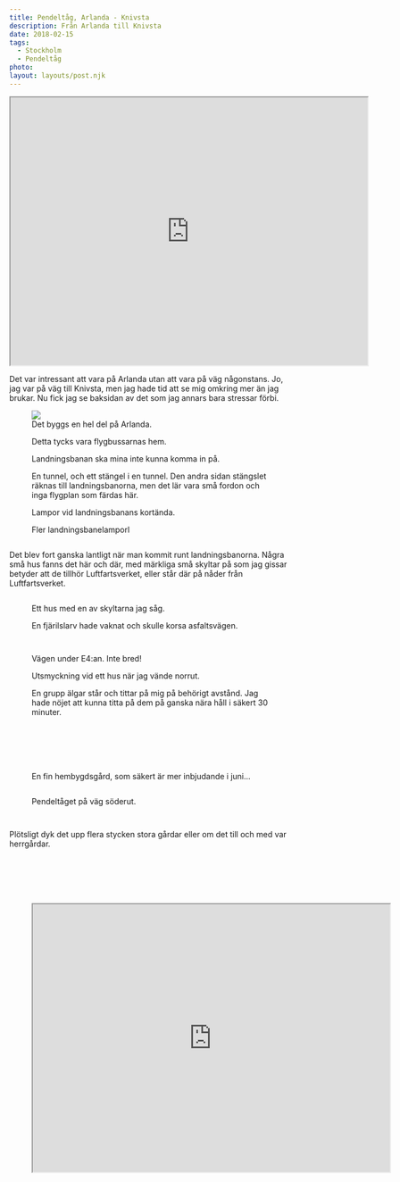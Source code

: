 ```yaml
---
title: Pendeltåg, Arlanda - Knivsta
description: Från Arlanda till Knivsta
date: 2018-02-15
tags:
  - Stockholm
  - Pendeltåg
photo: 
layout: layouts/post.njk
---
```

<iframe src="https://www.google.com/maps/d/embed?mid=10ICSbW9Xe1xefeLV1s9CEzQutE_TErZV" width="640" height="480"></iframe>

<p>Det var intressant att vara på Arlanda utan att vara på väg någonstans. Jo, jag var på väg till Knivsta, men jag hade tid att se mig omkring mer än jag brukar. Nu fick jag se baksidan av det som jag annars bara stressar förbi.</p>
<!-- /wp:paragraph -->


<!-- wp:image {"id":571,"align":"full","linkDestination":"custom"} -->
<figure class="wp-block-image alignfull">
  <img src="../photos/pendeln-arlanda-knivsta-perk1598-20180215.jpg" class="wp-image-571"/>
  <figcaption>Det byggs en hel del på Arlanda.</figcaption>
</figure>

<!-- wp:image {"id":572,"align":"full","linkDestination":"custom"} -->
<figure class="wp-block-image alignfull">
<img src="../photos/pendeln-arlanda-knivsta-perk1599-20180215.jpg" alt="" class="wp-image-572"/>
<figcaption>Detta tycks vara flygbussarnas hem.</figcaption></figure>

<!-- wp:image {"id":574,"align":"full","linkDestination":"custom"} -->
<figure class="wp-block-image alignfull">
  <img src="../photos/pendeln-arlanda-knivsta-perk1603-20180215.jpg" alt="" class="wp-image-574"/>
  <figcaption>Landningsbanan ska mina inte kunna komma in på.</figcaption>
</figure>

<!-- wp:image {"id":569,"align":"full","linkDestination":"custom"} -->
<figure class="wp-block-image alignfull">
  <img src="../photos/pendeln-arlanda-knivsta-perk1606-20180215.jpg" alt="" class="wp-image-569"/>
  <figcaption>En tunnel, och ett stängel i en tunnel. Den andra sidan stängslet räknas till landningsbanorna, men det lär vara små fordon och inga flygplan som färdas här.</figcaption>
  </figure>

<!-- wp:image {"id":568,"align":"full","linkDestination":"custom"} -->
<figure class="wp-block-image alignfull">
  <img src="../photos/pendeln-arlanda-knivsta-perk1620-20180215.jpg" alt="" class="wp-image-568"/>
  <figcaption>Lampor vid landningsbanans kortända.</figcaption>
</figure>
<!-- /wp:image -->

<!-- wp:image {"id":570,"align":"full","linkDestination":"custom"} -->
<figure class="wp-block-image alignfull">
  <img src="../photos/pendeln-arlanda-knivsta-perk1619-20180215.jpg" alt="" class="wp-image-570"/>
  <figcaption>Fler landningsbanelamporl</figcaption>
  </figure>

<!-- wp:image {"id":567,"align":"full","linkDestination":"custom"} -->
<figure class="wp-block-image alignfull"><a href="../photos/pendeln-arlanda-knivsta-perk1622-20180215.jpg"><img src="../photos/pendeln-arlanda-knivsta-perk1622-20180215.jpg" alt="" class="wp-image-567"/></a></figure>
<!-- /wp:image -->

<!-- wp:paragraph -->
<p>Det blev fort ganska lantligt när man kommit runt landningsbanorna. Några små hus fanns det här och där, med märkliga små skyltar på som jag gissar betyder att de tillhör Luftfartsverket, eller står där på nåder från Luftfartsverket.</p>
<!-- /wp:paragraph -->

<!-- wp:image {"id":566,"align":"full","linkDestination":"custom"} -->
<figure class="wp-block-image alignfull"><a href="../photos/pendeln-arlanda-knivsta-perk1626-20180215.jpg"><img src="../photos/pendeln-arlanda-knivsta-perk1626-20180215.jpg" alt="" class="wp-image-566"/></a></figure>
<!-- /wp:image -->

<!-- wp:image {"id":565,"align":"full","linkDestination":"custom"} -->
<figure class="wp-block-image alignfull"><a href="../photos/pendeln-arlanda-knivsta-perk1627-20180215.jpg"><img src="../photos/pendeln-arlanda-knivsta-perk1627-20180215.jpg" alt="" class="wp-image-565"/></a><figcaption>Ett hus med en av skyltarna jag såg.</figcaption></figure>
<!-- /wp:image -->

<!-- wp:image {"id":564,"align":"full","linkDestination":"custom"} -->
<figure class="wp-block-image alignfull"><a href="../photos/pendeln-arlanda-knivsta-perk1631-20180215.jpg"><img src="../photos/pendeln-arlanda-knivsta-perk1631-20180215.jpg" alt="" class="wp-image-564"/></a><figcaption>En fjärilslarv hade vaknat och skulle korsa asfaltsvägen.</figcaption></figure>
<!-- /wp:image -->

<!-- wp:image {"id":563,"linkDestination":"custom"} -->
<figure class="wp-block-image"><a href="../photos/pendeln-arlanda-knivsta-perk1630-20180215.jpg"><img src="../photos/pendeln-arlanda-knivsta-perk1630-20180215.jpg" alt="" class="wp-image-563"/></a></figure>
<!-- /wp:image -->

<!-- wp:image {"id":562,"linkDestination":"custom"} -->
<figure class="wp-block-image"><a href="../photos/pendeln-arlanda-knivsta-perk1634-20180215.jpg"><img src="../photos/pendeln-arlanda-knivsta-perk1634-20180215.jpg" alt="" class="wp-image-562"/></a></figure>
<!-- /wp:image -->

<!-- wp:image {"id":559,"linkDestination":"custom"} -->
<figure class="wp-block-image"><a href="../photos/pendeln-arlanda-knivsta-perk1635-20180215.jpg"><img src="../photos/pendeln-arlanda-knivsta-perk1635-20180215.jpg" alt="" class="wp-image-559"/></a><figcaption>Vägen under E4:an. Inte bred!</figcaption></figure>
<!-- /wp:image -->

<!-- wp:image {"id":560,"align":"full","linkDestination":"custom"} -->
<figure class="wp-block-image alignfull"><a href="../photos/pendeln-arlanda-knivsta-perk1638-20180215.jpg"><img src="../photos/pendeln-arlanda-knivsta-perk1638-20180215.jpg" alt="" class="wp-image-560"/></a><figcaption>Utsmyckning vid ett hus när jag vände norrut.</figcaption></figure>
<!-- /wp:image -->

<!-- wp:image {"id":561,"align":"full","linkDestination":"custom"} -->
<figure class="wp-block-image alignfull"><a href="../photos/pendeln-arlanda-knivsta-perk1648-20180215.jpg"><img src="../photos/pendeln-arlanda-knivsta-perk1648-20180215.jpg" alt="" class="wp-image-561"/></a><figcaption>En grupp älgar står och tittar på mig på behörigt avstånd. Jag hade nöjet att kunna titta på dem på ganska nära håll i säkert 30 minuter.</figcaption></figure>
<!-- /wp:image -->

<!-- wp:image {"id":557,"linkDestination":"custom"} -->
<figure class="wp-block-image"><a href="../photos/pendeln-arlanda-knivsta-perk1659-20180215.jpg"><img src="../photos/pendeln-arlanda-knivsta-perk1659-20180215.jpg" alt="" class="wp-image-557"/></a></figure>
<!-- /wp:image -->

<!-- wp:image {"id":556,"linkDestination":"custom"} -->
<figure class="wp-block-image"><a href="../photos/pendeln-arlanda-knivsta-perk1655-20180215.jpg"><img src="../photos/pendeln-arlanda-knivsta-perk1655-20180215.jpg" alt="" class="wp-image-556"/></a></figure>
<!-- /wp:image -->

<!-- wp:image {"id":558,"align":"full","linkDestination":"custom"} -->
<figure class="wp-block-image alignfull"><a href="../photos/pendeln-arlanda-knivsta-perk1660-20180215.jpg"><img src="../photos/pendeln-arlanda-knivsta-perk1660-20180215.jpg" alt="" class="wp-image-558"/></a></figure>
<!-- /wp:image -->

<!-- wp:image {"id":555,"align":"full","linkDestination":"custom"} -->
<figure class="wp-block-image alignfull"><a href="../photos/pendeln-arlanda-knivsta-perk1665-20180215.jpg"><img src="../photos/pendeln-arlanda-knivsta-perk1665-20180215.jpg" alt="" class="wp-image-555"/></a></figure>
<!-- /wp:image -->

<!-- wp:image {"id":554,"linkDestination":"custom"} -->
<figure class="wp-block-image"><a href="../photos/pendeln-arlanda-knivsta-perk1669-20180215.jpg"><img src="../photos/pendeln-arlanda-knivsta-perk1669-20180215.jpg" alt="" class="wp-image-554"/></a></figure>
<!-- /wp:image -->

<!-- wp:image {"id":553,"linkDestination":"custom"} -->
<figure class="wp-block-image"><a href="../photos/pendeln-arlanda-knivsta-perk1662-20180215.jpg"><img src="../photos/pendeln-arlanda-knivsta-perk1662-20180215.jpg" alt="" class="wp-image-553"/></a></figure>
<!-- /wp:image -->

<!-- wp:image {"id":551,"align":"full","linkDestination":"custom"} -->
<figure class="wp-block-image alignfull"><a href="../photos/pendeln-arlanda-knivsta-perk1674-20180215.jpg"><img src="../photos/pendeln-arlanda-knivsta-perk1674-20180215.jpg" alt="" class="wp-image-551"/></a><figcaption>En fin hembygdsgård, som säkert är mer inbjudande i juni...</figcaption></figure>
<!-- /wp:image -->

<!-- wp:image {"id":550,"linkDestination":"custom"} -->
<figure class="wp-block-image"><a href="../photos/pendeln-arlanda-knivsta-perk1673-20180215.jpg"><img src="../photos/pendeln-arlanda-knivsta-perk1673-20180215.jpg" alt="" class="wp-image-550"/></a></figure>
<!-- /wp:image -->

<!-- wp:image {"id":552,"linkDestination":"custom"} -->
<figure class="wp-block-image"><a href="../photos/pendeln-arlanda-knivsta-perk1679-20180215.jpg"><img src="../photos/pendeln-arlanda-knivsta-perk1679-20180215.jpg" alt="" class="wp-image-552"/></a><figcaption>Pendeltåget på väg söderut.</figcaption></figure>
<!-- /wp:image -->

<!-- wp:image {"id":547,"align":"full","linkDestination":"custom"} -->
<figure class="wp-block-image alignfull"><a href="../photos/pendeln-arlanda-knivsta-perk1680-20180215.jpg"><img src="../photos/pendeln-arlanda-knivsta-perk1680-20180215.jpg" alt="" class="wp-image-547"/></a></figure>
<!-- /wp:image -->

<!-- wp:image {"id":548,"align":"full","linkDestination":"custom"} -->
<figure class="wp-block-image alignfull"><a href="../photos/pendeln-arlanda-knivsta-perk1684-20180215.jpg"><img src="../photos/pendeln-arlanda-knivsta-perk1684-20180215.jpg" alt="" class="wp-image-548"/></a></figure>
<!-- /wp:image -->

<!-- wp:paragraph -->
<p>Plötsligt dyk det upp flera stycken stora gårdar eller om det till och med var herrgårdar.</p>
<!-- /wp:paragraph -->

<!-- wp:image {"id":549,"align":"full","linkDestination":"custom"} -->
<figure class="wp-block-image alignfull"><a href="../photos/pendeln-arlanda-knivsta-perk1685-20180215.jpg"><img src="../photos/pendeln-arlanda-knivsta-perk1685-20180215.jpg" alt="" class="wp-image-549"/></a></figure>
<!-- /wp:image -->

<!-- wp:image {"id":545,"align":"full","linkDestination":"custom"} -->
<figure class="wp-block-image alignfull"><a href="../photos/pendeln-arlanda-knivsta-perk1689-20180215.jpg"><img src="../photos/pendeln-arlanda-knivsta-perk1689-20180215.jpg" alt="" class="wp-image-545"/></a></figure>
<!-- /wp:image -->

<!-- wp:image {"id":544,"align":"full","linkDestination":"custom"} -->
<figure class="wp-block-image alignfull"><a href="../photos/pendeln-arlanda-knivsta-perk1686-20180215.jpg"><img src="../photos/pendeln-arlanda-knivsta-perk1686-20180215.jpg" alt="" class="wp-image-544"/></a></figure>
<!-- /wp:image -->

<!-- wp:image {"id":546,"linkDestination":"custom"} -->
<figure class="wp-block-image"><a href="../photos/pendeln-arlanda-knivsta-perk1690-20180215.jpg"><img src="../photos/pendeln-arlanda-knivsta-perk1690-20180215.jpg" alt="" class="wp-image-546"/></a></figure>
<!-- /wp:image -->

<!-- wp:image {"id":542,"linkDestination":"custom"} -->
<figure class="wp-block-image"><a href="../photos/pendeln-arlanda-knivsta-perk1691-20180215.jpg"><img src="../photos/pendeln-arlanda-knivsta-perk1691-20180215.jpg" alt="" class="wp-image-542"/></a></figure>
<!-- /wp:image -->

<!-- wp:image {"id":543,"linkDestination":"custom"} -->
<figure class="wp-block-image"><a href="../photos/pendeln-arlanda-knivsta-perk1693-20180215.jpg"><img src="../photos/pendeln-arlanda-knivsta-perk1693-20180215.jpg" alt="" class="wp-image-543"/></a></figure>
<!-- /wp:image -->

<!-- wp:html -->
<figure>

<iframe src="https://www.google.com/maps/d/embed?mid=10ICSbW9Xe1xefeLV1s9CEzQutE_TErZV" width="640" height="480"></iframe>